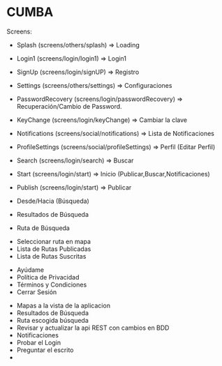 # CUMBA

Screens:

- Splash (screens/others/splash) => Loading
- Login1 (screens/login/login1) => Login1
- SignUp (screens/login/signUP) => Registro
- Settings (screens/others/settings) => Configuraciones
- PasswordRecovery (screens/login/passwordRecovery) => Recuperación/Cambio de Password.
- KeyChange (screens/login/keyChange) => Cambiar la clave
- Notifications (screens/social/notifications) => Lista de Notificaciones
- ProfileSettings (screens/social/profileSettings) => Perfil (Editar Perfil)
- Search (screens/login/search) => Buscar
- Start (screens/login/start) => Inicio (Publicar,Buscar,Notificaciones)
- Publish (screens/login/start) => Publicar

- Desde/Hacia (Búsqueda)
- Resultados de Búsqueda
- Ruta de Búsqueda

* Seleccionar ruta en mapa
* Lista de Rutas Publicadas
* Lista de Rutas Suscritas

- Ayúdame
- Política de Privacidad
- Términos y Condiciones
- Cerrar Sesión

* Mapas a la vista de la aplicacion
* Resultados de Búsqueda
* Ruta escogida búsqueda
* Revisar y actualizar la api REST con cambios en BDD
* Notificaciones
* Probar el Login
* Preguntar el escrito
*
